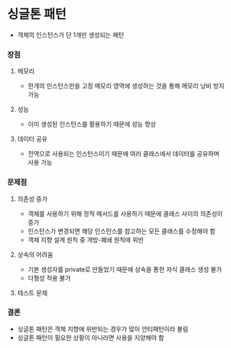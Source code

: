 # 싱글톤 패턴

- 객체의 인스턴스가 단 1개만 생성되는 패턴

### 장점

1. 메모리 
   - 한개의 인스턴스만을 고정 메모리 영역에 생성하는 것을 통해 메모리 낭비 방지 가능


2. 성능
   - 이미 생성된 인스턴스를 활용하기 때문에 성능 향상


3. 데이터 공유
   - 전역으로 사용되는 인스턴스이기 때문에 여러 클래스에서 데이터를 공유하며 사용 가능


### 문제점

1. 의존성 증가
   - 객체를 사용하기 위해 정적 메서드를 사용하기 때문에 클래스 사이의 의존성이 증가
   - 인스턴스가 변경되면 해당 인스턴스를 참고하는 모든 클래스를 수정해야 함
   - 객체 지향 설계 원칙 중 개방-폐쇄 원칙에 위반


2. 상속의 어려움
    - 기본 생성자를 private로 만들었기 때문에 상속을 통한 자식 클래스 생성 불가
    - 다형성 적용 불가


3. 테스트 문제


### 결론
 - 싱글톤 패턴은 객체 지향에 위반되는 경우가 많아 안티패턴이라 불림
 - 싱글톤 패턴이 필요한 상황이 아니라면 사용을 지양해야 함 